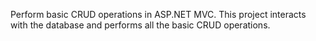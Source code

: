 Perform basic CRUD operations in ASP.NET MVC. This project interacts with the database and performs all the basic CRUD operations.

     
